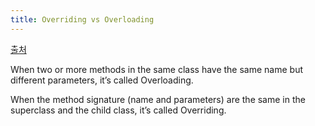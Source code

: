```yaml
---
title: Overriding vs Overloading
---
```


[출처](https://www.journaldev.com/32182/overriding-vs-overloading-in-java#:~:text=What%20is%20Overloading%20and%20Overriding,child%20class%2C%20it's%20called%20Overriding.)

When two or more methods in the same class have the same name but different parameters, it’s called
Overloading.

When the method signature (name and parameters) are the same in the superclass and the child class,
it’s called Overriding.
